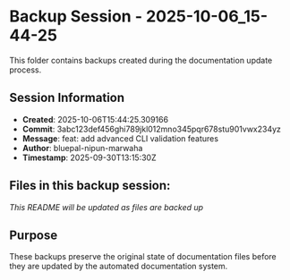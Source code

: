 # Backup Session - 2025-10-06_15-44-25

This folder contains backups created during the documentation update process.

## Session Information
- **Created**: 2025-10-06T15:44:25.309166
- **Commit**: 3abc123def456ghi789jkl012mno345pqr678stu901vwx234yz
- **Message**: feat: add advanced CLI validation features
- **Author**: bluepal-nipun-marwaha
- **Timestamp**: 2025-09-30T13:15:30Z

## Files in this backup session:
*This README will be updated as files are backed up*

## Purpose
These backups preserve the original state of documentation files before they are updated by the automated documentation system.
